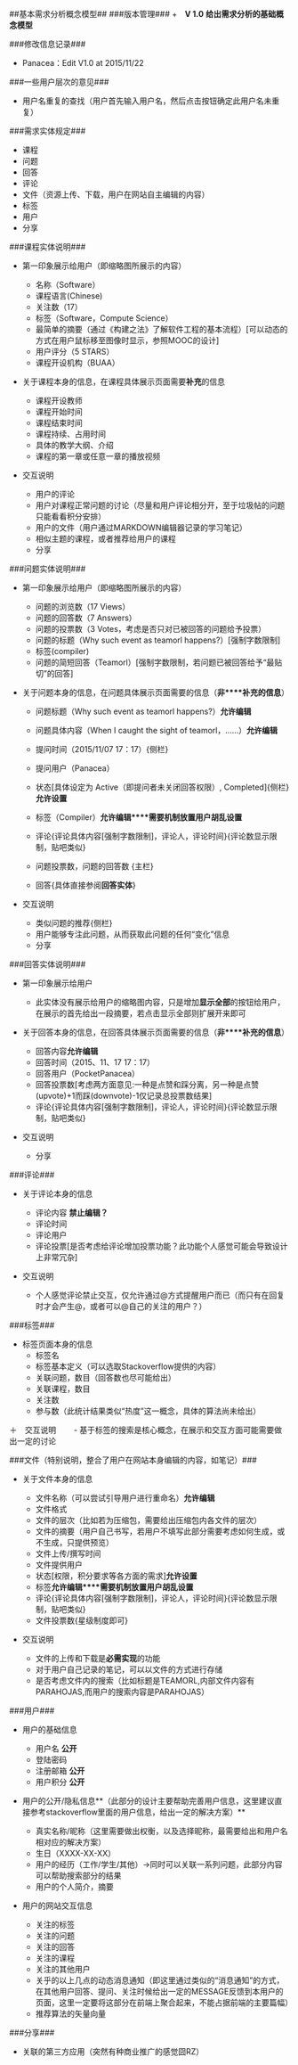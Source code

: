 ##基本需求分析概念模型##
###版本管理###
+　**V 1.0** **给出需求分析的基础概念模型** 

###修改信息记录###
+ Panacea：Edit V1.0 at 2015/11/22


###一些用户层次的意见###
+ 用户名重复的查找（用户首先输入用户名，然后点击按钮确定此用户名未重复）

###需求实体规定###
+ 课程
+ 问题
+ 回答
+ 评论
+ 文件（资源上传、下载，用户在网站自主编辑的内容）
+ 标签
+ 用户
+ 分享

###课程实体说明###
+ 第一印象展示给用户（即缩略图所展示的内容）
  - 名称（Software）
  - 课程语言(Chinese)
  - 关注数（17）
  - 标签（Software，Compute Science）
  - 最简单的摘要（通过《构建之法》了解软件工程的基本流程）[可以动态的方式在用户鼠标移至图像时显示，参照MOOC的设计]
  - 用户评分（5 STARS）
  - 课程开设机构（BUAA）

+ 关于课程本身的信息，在课程具体展示页面需要**补充**的信息
  - 课程开设教师
  - 课程开始时间
  - 课程结束时间
  - 课程持续、占用时间
  - 具体的教学大纲、介绍
  - 课程的第一章或任意一章的播放视频

+ 交互说明
  - 用户的评论
  - 用户对课程正常问题的讨论（尽量和用户评论相分开，至于垃圾帖的问题只能看看积分安排）
  - 用户的文件（用户通过MARKDOWN编辑器记录的学习笔记）
  - 相似主题的课程，或者推荐给用户的课程
  - 分享

###问题实体说明###
+ 第一印象展示给用户（即缩略图所展示的内容）
  - 问题的浏览数（17 Views）
  - 问题的回答数（7 Answers）
  - 问题的投票数（3 Votes，考虑是否只对已被回答的问题给予投票）
  - 问题的标题（Why such event as teamorl happens?）[强制字数限制]
  - 标签(compiler)
  - 问题的简短回答（Teamorl）[强制字数限制，若问题已被回答给予“最贴切”的回答]

+ 关于问题本身的信息，在问题具体展示页面需要的信息（**非****补充的信息**）
  - 问题标题（Why such event as teamorl happens?）**允许编辑**
  - 问题具体内容（When I caught the sight of teamorl，……）**允许编辑**
  - 提问时间（2015/11/07 17：17）{侧栏}
  - 提问用户（Panacea）
  - 状态[具体设定为 Active（即提问者未关闭回答权限）, Completed]{侧栏}**允许设置**
  - 标签（Compiler）**允许编辑****需要机制放置用户胡乱设置**
  - 评论{评论具体内容[强制字数限制]，评论人，评论时间}{评论数显示限制，贴吧类似}
  - 问题投票数，问题的回答数 {主栏}

  - 回答{具体直接参阅**回答实体**}

+ 交互说明
  - 类似问题的推荐{侧栏}
  - 用户能够专注此问题，从而获取此问题的任何“变化”信息
  - 分享

###回答实体说明###
+ 第一印象展示给用户
  - 此实体没有展示给用户的缩略图内容，只是增加**显示全部**的按钮给用户，在展示的首先给出一段摘要，若点击显示全部则扩展开来即可

+ 关于回答本身的信息，在回答具体展示页面需要的信息（**非****补充的信息**）
  - 回答内容**允许编辑**
  - 回答时间（2015、11、17 17：17）
  - 回答用户（PocketPanacea）
  - 回答投票数[考虑两方面意见:一种是点赞和踩分离，另一种是点赞(upvote)+1而踩(downvote)-1仅记录总投票数结果]
  - 评论{评论具体内容[强制字数限制]，评论人，评论时间}{评论数显示限制，贴吧类似}

+ 交互说明
  - 分享

###评论###
+ 关于评论本身的信息
  - 评论内容 **禁止编辑？**
  - 评论时间
  - 评论用户
  - 评论投票[是否考虑给评论增加投票功能？此功能个人感觉可能会导致设计上非常冗杂]

+ 交互说明
  - 个人感觉评论禁止交互，仅允许通过@方式提醒用户而已（而只有在回复时才会产生@，或者可以@自己的关注的用户？）

###标签###
+ 标签页面本身的信息
  - 标签名
  - 标签基本定义（可以选取Stackoverflow提供的内容）
  - 关联问题，数目（回答数也尽可能给出）
  - 关联课程，数目
  - 关注数
  - 参与数（此统计结果类似“热度”这一概念，具体的算法尚未给出）

＋　交互说明
　　- 基于标签的搜索是核心概念，在展示和交互方面可能需要做出一定的讨论

###文件（特别说明，整合了用户在网站本身编辑的内容，如笔记）###
+ 关于文件本身的信息  
  - 文件名称（可以尝试引导用户进行重命名）**允许编辑**
  - 文件格式
  - 文件的层次（比如若为压缩包，需要给出压缩包内各文件的层次）
  - 文件的摘要（用户自己书写，若用户不填写此部分需要考虑如何生成，或不生成，只提供预览）
  - 文件上传/撰写时间
  - 文件提供用户
  - 状态[权限，积分要求等各方面的需求]**允许设置**
  - 标签**允许编辑****需要机制放置用户胡乱设置**
  - 评论{评论具体内容[强制字数限制]，评论人，评论时间}{评论数显示限制，贴吧类似}
  - 文件投票数{星级制度即可}

+ 交互说明
  - 文件的上传和下载是**必需实现**的功能
  - 对于用户自己记录的笔记，可以以文件的方式进行存储
  - 是否考虑文件内的搜索（比如标题是TEAMORL,内部文件内容有PARAHOJAS,而用户的搜索内容是PARAHOJAS）

###用户###
+ 用户的基础信息
  - 用户名 **公开**
  - 登陆密码
  - 注册邮箱 **公开**
  - 用户积分 **公开**

+ 用户的公开/隐私信息**（此部分的设计主要帮助完善用户信息，这里建议直接参考stackoverflow里面的用户信息，给出一定的解决方案）**
  - 真实名称/昵称（这里需要做出权衡，以及选择昵称，最需要给出和用户名相对应的解决方案）
  - 生日（XXXX-XX-XX）
  - 用户的经历（工作/学生/其他）->同时可以关联一系列问题，此部分内容可以帮助搜索部分的结果
  - 用户的个人简介，摘要

+ 用户的网站交互信息
  - 关注的标签
  - 关注的问题
  - 关注的回答
  - 关注的课程
  - 关注的其他用户
  - 关乎的以上几点的动态消息通知（即这里通过类似的“消息通知”的方式，在其他用户回答、提问、关注时候给出一定的MESSAGE反馈到本用户的页面，这里一定要将这部分在前端上聚合起来，不能占据前端的主要篇幅）
  - 推荐算法的矢量向量

###分享###
  - 关联的第三方应用（突然有种商业推广的感觉囧RZ）
